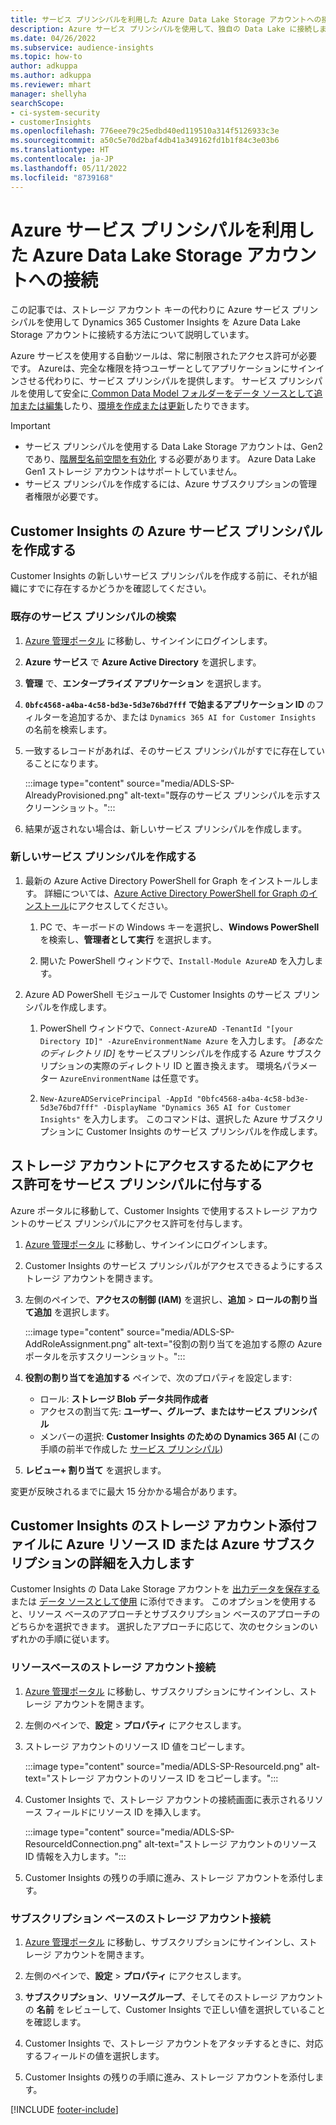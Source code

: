 ```yaml
---
title: サービス プリンシパルを利用した Azure Data Lake Storage アカウントへの接続
description: Azure サービス プリンシパルを使用して、独自の Data Lake に接続します。
ms.date: 04/26/2022
ms.subservice: audience-insights
ms.topic: how-to
author: adkuppa
ms.author: adkuppa
ms.reviewer: mhart
manager: shellyha
searchScope:
- ci-system-security
- customerInsights
ms.openlocfilehash: 776eee79c25edbd40ed119510a314f5126933c3e
ms.sourcegitcommit: a50c5e70d2baf4db41a349162fd1b1f84c3e03b6
ms.translationtype: HT
ms.contentlocale: ja-JP
ms.lasthandoff: 05/11/2022
ms.locfileid: "8739168"
---
```

# <a name="connect-to-an-azure-data-lake-storage-account-by-using-an-azure-service-principal"></a>Azure サービス プリンシパルを利用した Azure Data Lake Storage アカウントへの接続

この記事では、ストレージ アカウント キーの代わりに Azure サービス プリンシパルを使用して Dynamics 365 Customer Insights を Azure Data Lake Storage アカウントに接続する方法について説明しています。 

Azure サービスを使用する自動ツールは、常に制限されたアクセス許可が必要です。 Azureは、完全な権限を持つユーザーとしてアプリケーションにサインインさせる代わりに、サービス プリンシパルを提供します。 サービス プリンシパルを使用して安全に[ Common Data Model フォルダーをデータ ソースとして追加または編集](connect-common-data-model.md)したり、[環境を作成または更新](create-environment.md)したりできます。

> [!IMPORTANT]
> - サービス プリンシパルを使用する Data Lake Storage アカウントは、Gen2 であり、[階層型名前空間を有効化](/azure/storage/blobs/data-lake-storage-namespace) する必要があります。 Azure Data Lake Gen1 ストレージ アカウントはサポートしていません。
> - サービス プリンシパルを作成するには、Azure サブスクリプションの管理者権限が必要です。

## <a name="create-an-azure-service-principal-for-customer-insights"></a>Customer Insights の Azure サービス プリンシパルを作成する

Customer Insights の新しいサービス プリンシパルを作成する前に、それが組織にすでに存在するかどうかを確認してください。

### <a name="look-for-an-existing-service-principal"></a>既存のサービス プリンシパルの検索

1. [Azure 管理ポータル](https://portal.azure.com) に移動し、サインインにログインします。

2. **Azure サービス** で **Azure Active Directory** を選択します。

3. **管理** で、**エンタープライズ アプリケーション** を選択します。

4. **`0bfc4568-a4ba-4c58-bd3e-5d3e76bd7fff` で始まるアプリケーション ID** のフィルターを追加するか、または `Dynamics 365 AI for Customer Insights` の名前を検索します。

5. 一致するレコードがあれば、そのサービス プリンシパルがすでに存在していることになります。 
   
   :::image type="content" source="media/ADLS-SP-AlreadyProvisioned.png" alt-text="既存のサービス プリンシパルを示すスクリーンショット。":::
   
6. 結果が返されない場合は、新しいサービス プリンシパルを作成します。

### <a name="create-a-new-service-principal"></a>新しいサービス プリンシパルを作成する

1. 最新の Azure Active Directory PowerShell for Graph をインストールします。 詳細については、[Azure Active Directory PowerShell for Graph のインストール](/powershell/azure/active-directory/install-adv2)にアクセスしてください。

   1. PC で、キーボードの Windows キーを選択し、**Windows PowerShell** を検索し、**管理者として実行** を選択します。
   
   1. 開いた PowerShell ウィンドウで、`Install-Module AzureAD` を入力します。

2. Azure AD PowerShell モジュールで Customer Insights のサービス プリンシパルを作成します。

   1. PowerShell ウィンドウで、`Connect-AzureAD -TenantId "[your Directory ID]" -AzureEnvironmentName Azure` を入力します。 *[あなたのディレクトリ ID]* をサービスプリンシパルを作成する Azure サブスクリプションの実際のディレクトリ ID と置き換えます。 環境名パラメーター `AzureEnvironmentName` は任意です。
  
   1. `New-AzureADServicePrincipal -AppId "0bfc4568-a4ba-4c58-bd3e-5d3e76bd7fff" -DisplayName "Dynamics 365 AI for Customer Insights"` を入力します。 このコマンドは、選択した Azure サブスクリプションに Customer Insights のサービス プリンシパルを作成します。 

## <a name="grant-permissions-to-the-service-principal-to-access-the-storage-account"></a>ストレージ アカウントにアクセスするためにアクセス許可をサービス プリンシパルに付与する

Azure ポータルに移動して、Customer Insights で使用するストレージ アカウントのサービス プリンシパルにアクセス許可を付与します。

1. [Azure 管理ポータル](https://portal.azure.com) に移動し、サインインにログインします。

1. Customer Insights のサービス プリンシパルがアクセスできるようにするストレージ アカウントを開きます。

1. 左側のペインで、**アクセスの制御 (IAM)** を選択し、**追加** > **ロールの割り当て追加** を選択します。

   :::image type="content" source="media/ADLS-SP-AddRoleAssignment.png" alt-text="役割の割り当てを追加する際の Azure ポータルを示すスクリーンショット。":::

1. **役割の割り当てを追加する** ペインで、次のプロパティを設定します:
   - ロール: **ストレージ Blob データ共同作成者**
   - アクセスの割当て先: **ユーザー、グループ、またはサービス プリンシパル**
   - メンバーの選択: **Customer Insights のための Dynamics 365 AI** (この手順の前半で作成した [サービス プリンシパル](#create-a-new-service-principal))

1.  **レビュー+ 割り当て** を選択します。

変更が反映されるまでに最大 15 分かかる場合があります。

## <a name="enter-the-azure-resource-id-or-the-azure-subscription-details-in-the-storage-account-attachment-to-customer-insights"></a>Customer Insights のストレージ アカウント添付ファイルに Azure リソース ID または Azure サブスクリプションの詳細を入力します

Customer Insights の Data Lake Storage アカウントを [出力データを保存する](manage-environments.md) または [データ ソースとして使用](connect-dataverse-managed-lake.md) に添付できます。 このオプションを使用すると、リソース ベースのアプローチとサブスクリプション ベースのアプローチのどちらかを選択できます。 選択したアプローチに応じて、次のセクションのいずれかの手順に従います。

### <a name="resource-based-storage-account-connection"></a>リソースベースのストレージ アカウント接続

1. [Azure 管理ポータル](https://portal.azure.com) に移動し、サブスクリプションにサインインし、ストレージ アカウントを開きます。

1. 左側のペインで、**設定** > **プロパティ** にアクセスします。

1. ストレージ アカウントのリソース ID 値をコピーします。

   :::image type="content" source="media/ADLS-SP-ResourceId.png" alt-text="ストレージ アカウントのリソース ID をコピーします。":::

1. Customer Insights で、ストレージ アカウントの接続画面に表示されるリソース フィールドにリソース ID を挿入します。

   :::image type="content" source="media/ADLS-SP-ResourceIdConnection.png" alt-text="ストレージ アカウントのリソース ID 情報を入力します。":::   

1. Customer Insights の残りの手順に進み、ストレージ アカウントを添付します。

### <a name="subscription-based-storage-account-connection"></a>サブスクリプション ベースのストレージ アカウント接続

1. [Azure 管理ポータル](https://portal.azure.com) に移動し、サブスクリプションにサインインし、ストレージ アカウントを開きます。

1. 左側のペインで、**設定** > **プロパティ** にアクセスします。

1. **サブスクリプション**、**リソースグループ**、そしてそのストレージ アカウントの **名前** をレビューして、Customer Insights で正しい値を選択していることを確認します。

1. Customer Insights で、ストレージ アカウントをアタッチするときに、対応するフィールドの値を選択します。

1. Customer Insights の残りの手順に進み、ストレージ アカウントを添付します。


[!INCLUDE [footer-include](includes/footer-banner.md)]